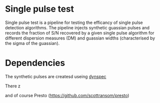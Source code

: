 # Single pulse test 

Single pulse test is a pipeline for testing the efficancy of single pulse detection algorithms. 
The pipeline injects synthetic guassian pulses and records the fraction of S/N recovered by a given single pulse algorithm for different dispersion measures (DM) and guassian widths (characterised by the sigma of the guassian). 





# Dependencies

The synthetic pulses are createsd useing [dynspec](https://github.com/hqiu-nju/simfred)

There z

and of course Presto (https://github.com/scottransom/presto)

